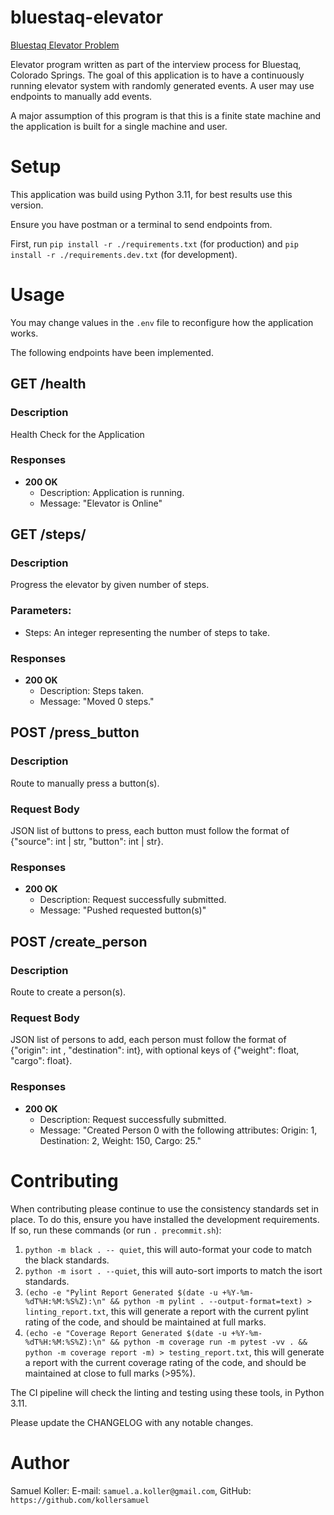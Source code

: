 # bluestaq-elevator

[Bluestaq Elevator Problem](https://github.com/kollersamuel/bluestaq-elevator)

Elevator program written as part of the interview process for Bluestaq, Colorado Springs. The goal of this application is to have a continuously running elevator system with randomly generated events. A user may use endpoints to manually add events.

A major assumption of this program is that this is a finite state machine and the application is built for a single machine and user.

# Setup

This application was build using Python 3.11, for best results use this version.

Ensure you have postman or a terminal to send endpoints from.

First, run `pip install -r ./requirements.txt` (for production) and `pip install -r ./requirements.dev.txt` (for development).

# Usage

You may change values in the `.env` file to reconfigure how the application works.

The following endpoints have been implemented.

## GET /health

### Description

Health Check for the Application

### Responses

- **200 OK**
  - Description: Application is running.
  - Message: "Elevator is Online"

## GET /steps/<steps>

### Description

Progress the elevator by given number of steps.

### Parameters:
- Steps: An integer representing the number of steps to take.

### Responses

- **200 OK**
  - Description: Steps taken.
  - Message: "Moved 0 steps."


## POST /press_button

### Description

Route to manually press a button(s).

### Request Body
JSON list of buttons to press, each button must follow the format of {"source": int | str, "button": int | str}.

### Responses

- **200 OK**
  - Description: Request successfully submitted.
  - Message: "Pushed requested button(s)"

## POST /create_person

### Description

Route to create a person(s).

### Request Body
JSON list of persons to add, each person must follow the format of {"origin": int , "destination": int}, with optional keys of {"weight": float, "cargo": float}.

### Responses

- **200 OK**
  - Description: Request successfully submitted.
  - Message: "Created Person 0 with the following attributes: Origin: 1, Destination: 2, Weight: 150, Cargo: 25."

# Contributing

When contributing please continue to use the consistency standards set in place. To do this, ensure you have installed the development requirements. If so, run these commands (or run `. precommit.sh`):

1. `python -m black . -- quiet`, this will auto-format your code to match the black standards.
2. `python -m isort . --quiet`, this will auto-sort imports to match the isort standards.
3. `(echo -e "Pylint Report Generated $(date -u +%Y-%m-%dT%H:%M:%S%Z):\n" && python -m pylint . --output-format=text) > linting_report.txt`, this will generate a report with the current pylint rating of the code, and should be maintained at full marks.
4. `(echo -e "Coverage Report Generated $(date -u +%Y-%m-%dT%H:%M:%S%Z):\n" && python -m coverage run -m pytest -vv . && python -m coverage report -m) > testing_report.txt`, this will generate a report with the current coverage rating of the code, and should be maintained at close to full marks (>95%).

The CI pipeline will check the linting and testing using these tools, in Python 3.11.

Please update the CHANGELOG with any notable changes.

# Author

Samuel Koller: E-mail: `samuel.a.koller@gmail.com`, GitHub: `https://github.com/kollersamuel`
